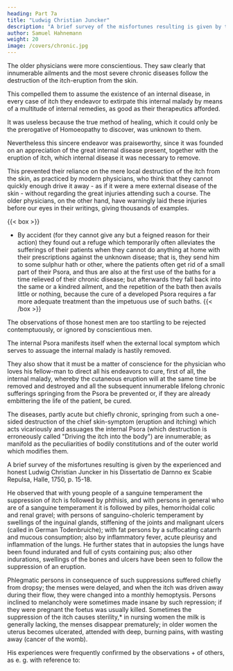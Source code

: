 ```yaml
---
heading: Part 7a
title: "Ludwig Christian Juncker"
description: "A brief survey of the misfortunes resulting is given by the experienced and honest Ludwig Christian Juncker"
author: Samuel Hahnemann
weight: 20
image: /covers/chronic.jpg
---
```



<!-- I wrote this six years ago, but even at this day the physicians of the old school continue to act and teach with the same criminal negligence. In this most important medical affair they have up to this day not become the least bit wiser or more humane. -->

The older physicians were more conscientious. They saw clearly that innumerable ailments and the most severe chronic diseases follow the destruction of the itch-eruption from the skin.

This compelled them to assume the existence of an internal disease, in every case of itch they endeavor to extirpate this internal malady by means of a multitude of internal remedies, as good as their therapeutics afforded. 

It was useless because the true method of healing, which it could only be the prerogative of Homoeopathy to discover, was unknown to them.

Nevertheless this sincere endeavor was praiseworthy, since it was founded on an appreciation of the great internal disease present, together with the eruption of itch, which internal disease it was necessary to remove.

This prevented their reliance on the mere local destruction of the itch from the skin, as practiced by modern physicians, who think that they cannot quickly enough drive it away - as if it were a mere external disease of the skin - without regarding the great injuries attending such a course. The older physicians, on the other hand, have warningly laid these injuries before our eyes in their writings, giving thousands of examples.

{{< box >}}
* By accident (for they cannot give any but a feigned reason for their action) they found out a refuge which temporarily often alleviates the sufferings of their patients when they cannot do anything at home with their prescriptions against the unknown disease; that is, they send him to some sulphur hath or other, where the patients often get rid of a small part of their Psora, and thus are also at the first use of the baths for a time relieved of their chronic disease; but afterwards they fall back into the same or a kindred ailment, and the repetition of the bath then avails little or nothing, because the cure of a developed Psora requires a far more adequate treatment than the impetuous use of such baths.
{{< /box >}}


The observations of those honest men are too startling to be rejected contemptuously, or ignored by conscientious men.

<!-- I shall here adduce some of these numerous observations handed down to us, which I might increase by an equal number of my own if the former were not already abundantly sufficient to show with what fury  -->

The internal Psora manifests itself when the external local symptom which serves to assuage the internal malady is hastily removed. 

They also show that it must be a matter of conscience for the physician who loves his fellow-man to direct all his endeavors to cure, first of all, the internal malady, whereby the cutaneous eruption will at the same time be removed and destroyed and all the subsequent innumerable lifelong chronic sufferings springing from the Psora be prevented or, if they are already embittering the life of the patient, be cured.

The diseases, partly acute but chiefly chronic, springing from such a one-sided destruction of the chief skin-symptom (eruption and itching) which acts vicariously and assuages the internal Psora (which destruction is erroneously called "Driving the itch into the body") are innumerable; as manifold as the peculiarities of bodily constitutions and of the outer world which modifies them.

A brief survey of the misfortunes resulting is given by the experienced and honest Ludwig Christian Juncker in his Dissertatio de Darnno ex Scabie Repulsa, Halle, 1750, p. 15-18. 

He observed that with young people of a sanguine temperament the suppression of itch is followed by phthisis, and with persons in general who are of a sanguine temperament it is followed by piles, hemorrhoidal colic and renal gravel; with persons of sanguino-choleric temperament by swellings of the inguinal glands, stiffening of the joints and malignant ulcers (called in German Todenbruiche); with fat persons by a suffocating catarrh and mucous consumption; also by inflammatory fever, acute pleurisy and inflammation of the lungs. He further states that in autopsies the lungs have been found indurated and full of cysts containing pus; also other indurations, swellings of the bones and ulcers have been seen to follow the suppression of an eruption. 

Phlegmatic persons in consequence of such suppressions suffered chiefly from dropsy; the menses were delayed, and when the itch was driven away during their flow, they were changed into a monthly hemoptysis. Persons inclined to melancholy were sometimes made insane by such repression; if they were pregnant the foetus was usually killed. Sometimes the suppression of the itch causes sterility,* in nursing women the milk is generally lacking, the menses disappear prematurely; in older women the uterus becomes ulcerated, attended with deep, burning pains, with wasting away (cancer of the womb).

His experiences were frequently confirmed by the observations + of others, as e. g. with reference to:

